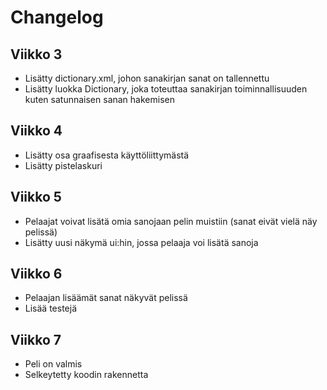 # Changelog

## Viikko 3
- Lisätty dictionary.xml, johon sanakirjan sanat on tallennettu
- Lisätty luokka Dictionary, joka toteuttaa sanakirjan toiminnallisuuden kuten satunnaisen sanan hakemisen

## Viikko 4

- Lisätty osa graafisesta käyttöliittymästä
- Lisätty pistelaskuri

## Viikko 5

- Pelaajat voivat lisätä omia sanojaan pelin muistiin (sanat eivät vielä näy pelissä)
- Lisätty uusi näkymä ui:hin, jossa pelaaja voi lisätä sanoja

## Viikko 6

- Pelaajan lisäämät sanat näkyvät pelissä
- Lisää testejä

## Viikko 7

- Peli on valmis
- Selkeytetty koodin rakennetta